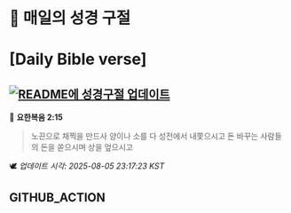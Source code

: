 # 🙏 매일의 성경 구절
# [Daily Bible verse]
## [![README에 성경구절 업데이트](https://github.com/DONGSUKA/first_test/actions/workflows/update-readme-bible.yml/badge.svg)](https://github.com/DONGSUKA/first_test/actions/workflows/update-readme-bible.yml)
<!-- START_BIBLE_VERSE -->
📖 **요한복음 2:15**
> 노끈으로 채찍을 만드사 양이나 소를 다 성전에서 내쫓으시고 돈 바꾸는 사람들의 돈을 쏟으시며 상을 엎으시고

🕊️ _업데이트 시각: 2025-08-05 23:17:23 KST_
  <!-- END_BIBLE_VERSE -->
## GITHUB_ACTION
